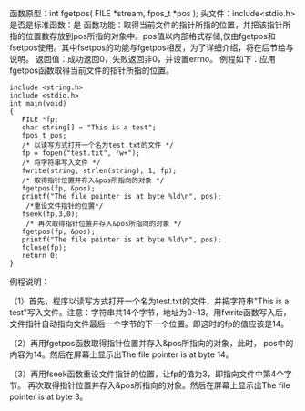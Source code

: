 函数原型：int fgetpos( FILE *stream, fpos_t *pos );
头文件：include<stdio.h>
是否是标准函数：是
函数功能：取得当前文件的指针所指的位置，并把该指针所指的位置数存放到pos所指的对象中。pos值以内部格式存储,仅由fgetpos和fsetpos使用。其中fsetpos的功能与fgetpos相反，为了详细介绍，将在后节给与说明。
返回值：成功返回0，失败返回非0，并设置errno。
例程如下：应用fgetpos函数取得当前文件的指针所指的位置。
```  
include <string.h>
include <stdio.h>
int main(void)
{
   FILE *fp;
   char string[] = "This is a test";
   fpos_t pos;
   /* 以读写方式打开一个名为test.txt的文件 */
   fp = fopen("test.txt", "w+");
   /* 将字符串写入文件 */
   fwrite(string, strlen(string), 1, fp);
   /* 取得指针位置并存入&pos所指向的对象 */
   fgetpos(fp, &pos);
   printf("The file pointer is at byte %ld\n", pos);
    /*重设文件指针的位置*/
   fseek(fp,3,0);
    /* 再次取得指针位置并存入&pos所指向的对象 */
   fgetpos(fp, &pos);
   printf("The file pointer is at byte %ld\n", pos);
   fclose(fp);
   return 0;
}
```

例程说明：

（1）首先，程序以读写方式打开一个名为test.txt的文件，并把字符串"This is a test"写入文件。注意：字符串共14个字节，地址为0~13。用fwrite函数写入后，文件指针自动指向文件最后一个字节的下一个位置。即这时的fp的值应该是14。

（2）再用fgetpos函数取得指针位置并存入&pos所指向的对象，此时， pos中的内容为14。然后在屏幕上显示出The file pointer is at byte 14。

（3）再用fseek函数重设文件指针的位置，让fp的值为3，即指向文件中第4个字节。
再次取得指针位置并存入&pos所指向的对象。然后在屏幕上显示出The file pointer is at byte 3。
